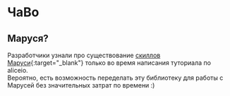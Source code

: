 # ЧаВо

## Маруся?
Разработчики узнали про существование [скиллов Маруси](https://dev.vk.com/ru/guide){:target="_blank"} только во время написания туториала по aliceio. \
Вероятно, есть возможность переделать эту библиотеку для работы с Марусей без значительных затрат по времени :)
